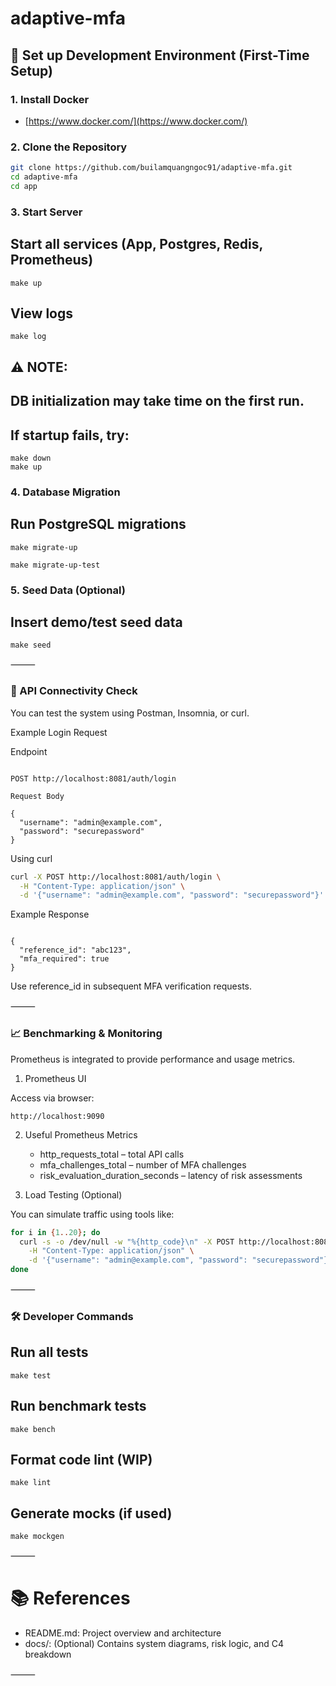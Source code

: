 # adaptive-mfa

## 🚀 Set up Development Environment (First-Time Setup)

### 1. Install Docker

- [https://www.docker.com/](https://www.docker.com/)

### 2. Clone the Repository

```sh
git clone https://github.com/builamquangngoc91/adaptive-mfa.git
cd adaptive-mfa
cd app
```

### 3. Start Server

## Start all services (App, Postgres, Redis, Prometheus)
```
make up
```

## View logs
```
make log
```

## ⚠️ NOTE:
## DB initialization may take time on the first run.
## If startup fails, try:
```
make down
make up
```

### 4. Database Migration

## Run PostgreSQL migrations
```
make migrate-up

make migrate-up-test
```

### 5. Seed Data (Optional)

## Insert demo/test seed data
```
make seed
```

⸻

### 🔌 API Connectivity Check

You can test the system using Postman, Insomnia, or curl.

Example Login Request

Endpoint
```

POST http://localhost:8081/auth/login

Request Body

{
  "username": "admin@example.com",
  "password": "securepassword"
}
```

Using curl
```sh
curl -X POST http://localhost:8081/auth/login \
  -H "Content-Type: application/json" \
  -d '{"username": "admin@example.com", "password": "securepassword"}'
```

Example Response
```

{
  "reference_id": "abc123",
  "mfa_required": true
}
```

Use reference_id in subsequent MFA verification requests.

⸻

### 📈 Benchmarking & Monitoring

Prometheus is integrated to provide performance and usage metrics.

1. Prometheus UI

Access via browser:

```http://localhost:9090```

2. Useful Prometheus Metrics
   - http_requests_total – total API calls
   - mfa_challenges_total – number of MFA challenges
   - risk_evaluation_duration_seconds – latency of risk assessments

4. Load Testing (Optional)

You can simulate traffic using tools like:

``` sh
for i in {1..20}; do
  curl -s -o /dev/null -w "%{http_code}\n" -X POST http://localhost:8081/auth/login \
    -H "Content-Type: application/json" \
    -d '{"username": "admin@example.com", "password": "securepassword"}'
done
```
⸻

### 🛠 Developer Commands

## Run all tests
```
make test
```

## Run benchmark tests
```
make bench
```
## Format code lint (WIP)

```
make lint
```

## Generate mocks (if used)
```
make mockgen
```

⸻

# 📚 References
- README.md: Project overview and architecture
- docs/: (Optional) Contains system diagrams, risk logic, and C4 breakdown

⸻
